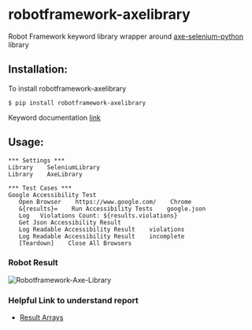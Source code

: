 # robotframework-axelibrary

Robot Framework keyword library wrapper around [axe-selenium-python](https://github.com/mozilla-services/axe-selenium-python) library

## Installation:

 To install robotframework-axelibrary
 ```
 $ pip install robotframework-axelibrary
 ```
 Keyword documentation [link](https://robotframework-axelibrary.netlify.app/)

## Usage:

 ```
*** Settings ***
Library    SeleniumLibrary
Library    AxeLibrary

*** Test Cases ***
Google Accessibility Test
    Open Browser    https://www.google.com/    Chrome
    &{results}=    Run Accessibility Tests    google.json
    Log   Violations Count: ${results.violations}
    Get Json Accessibility Result
    Log Readable Accessibility Result    violations
    Log Readable Accessibility Result    incomplete
    [Teardown]    Close All Browsers
 ```

### Robot Result

<img src="https://i.ibb.co/7QKFy0N/Robotframework-Axe-Library.png" alt="Robotframework-Axe-Library" border="0">

### Helpful Link to understand report

 - [Result Arrays](https://github.com/dequelabs/axe-core/blob/master/doc/API.md#result-arrays)